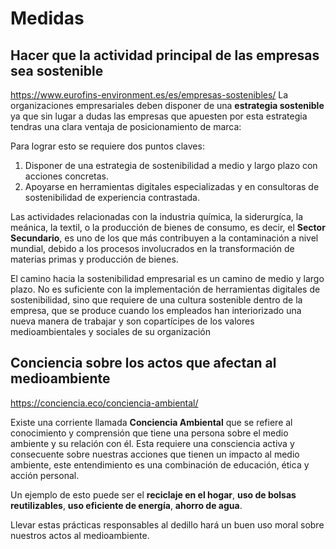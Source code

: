 # Medidas

 ## Hacer que la actividad principal de las empresas sea sostenible
https://www.eurofins-environment.es/es/empresas-sostenibles/
La organizaciones empresariales deben disponer de una **estrategia sostenible** ya que sin lugar a dudas las empresas que apuesten por esta estrategia tendras una clara ventaja de posicionamiento de marca:

Para lograr esto se requiere dos puntos claves:

  1. Disponer de una estrategia de sostenibilidad a medio y largo plazo con acciones concretas.
  2. Apoyarse en herramientas digitales especializadas y en consultoras de sostenibilidad de experiencia contrastada.



Las actividades relacionadas con la industria química, la siderurgíca, la meánica, la textil, o la producción de bienes de consumo, es decir, el **Sector Secundario**, es uno de los que más contribuyen a la contaminación a nivel mundial, debido a los procesos involucrados en la transformación de materias primas y producción de bienes.

El camino hacia la sostenibilidad empresarial es un camino de medio y largo plazo. No es suficiente con la implementación de herramientas digitales de sostenibilidad, sino que requiere de una cultura sostenible dentro de la empresa, que se produce cuando los empleados han interiorizado una nueva manera de trabajar y son copartícipes de los valores medioambientales y sociales de su organización

  ## Conciencia sobre los actos que afectan al medioambiente
  https://conciencia.eco/conciencia-ambiental/
  
Existe una corriente llamada **Conciencia Ambiental** que se refiere al conocimiento y comprensión que tiene una persona sobre el medio ambiente y su relación con él. Esta requiere una consciencia activa y consecuente sobre nuestras acciones que tienen un impacto al medio ambiente, este entendimiento es una combinación de educación, ética y acción personal. 

Un ejemplo de esto puede ser el **reciclaje en el hogar**, **uso de bolsas reutilizables**, **uso eficiente de energía**, **ahorro de agua**.

Llevar estas prácticas responsables al dedillo hará un buen uso moral sobre nuestros actos al medioambiente.
  

